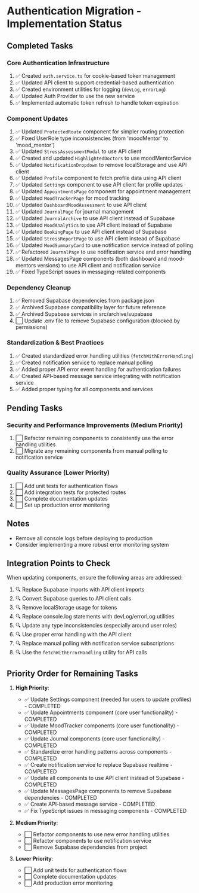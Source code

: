 # Authentication Migration - Implementation Status

## Completed Tasks

### Core Authentication Infrastructure

1. ✅ Created `auth.service.ts` for cookie-based token management
2. ✅ Updated API client to support credential-based authentication
3. ✅ Created environment utilities for logging (`devLog`, `errorLog`)
4. ✅ Updated Auth Provider to use the new service
5. ✅ Implemented automatic token refresh to handle token expiration

### Component Updates

1. ✅ Updated `ProtectedRoute` component for simpler routing protection
2. ✅ Fixed UserRole type inconsistencies (from 'moodMentor' to 'mood_mentor')
3. ✅ Updated `StressAssessmentModal` to use API client
4. ✅ Created and updated `HighlightedDoctors` to use moodMentorService
5. ✅ Updated `NotificationDropdown` to remove localStorage and use API client
6. ✅ Updated `Profile` component to fetch profile data using API client
7. ✅ Updated `Settings` component to use API client for profile updates
8. ✅ Updated `AppointmentsPage` component for appointment management
9. ✅ Updated `MoodTrackerPage` for mood tracking
10. ✅ Updated `DashboardMoodAssessment` to use API client
11. ✅ Updated `JournalPage` for journal management
12. ✅ Updated `JournalArchive` to use API client instead of Supabase
13. ✅ Updated `MoodAnalytics` to use API client instead of Supabase
14. ✅ Updated `BookingPage` to use API client instead of Supabase
15. ✅ Updated `StressReportPage` to use API client instead of Supabase
16. ✅ Updated `MoodSummaryCard` to use notification service instead of polling
17. ✅ Refactored `JournalPage` to use notification service and error handling
18. ✅ Updated MessagesPage components (both dashboard and mood-mentors versions) to use API client and notification service
19. ✅ Fixed TypeScript issues in messaging-related components

### Dependency Cleanup

1. ✅ Removed Supabase dependencies from package.json
2. ✅ Archived Supabase compatibility layer for future reference
3. ✅ Archived Supabase services in src/archive/supabase
4. ⬜ Update .env file to remove Supabase configuration (blocked by permissions)

### Standardization & Best Practices

1. ✅ Created standardized error handling utilities (`fetchWithErrorHandling`)
2. ✅ Created notification service to replace manual polling
3. ✅ Added proper API error event handling for authentication failures
4. ✅ Created API-based message service integrating with notification service
5. ✅ Added proper typing for all components and services

## Pending Tasks

### Security and Performance Improvements (Medium Priority)

1. ⬜ Refactor remaining components to consistently use the error handling utilities
2. ⬜ Migrate any remaining components from manual polling to notification service

### Quality Assurance (Lower Priority)

1. ⬜ Add unit tests for authentication flows
2. ⬜ Add integration tests for protected routes
3. ⬜ Complete documentation updates
4. ⬜ Set up production error monitoring

## Notes

- Remove all console logs before deploying to production
- Consider implementing a more robust error monitoring system

## Integration Points to Check

When updating components, ensure the following areas are addressed:

1. 🔍 Replace Supabase imports with API client imports
2. 🔍 Convert Supabase queries to API client calls
3. 🔍 Remove localStorage usage for tokens
4. 🔍 Replace console.log statements with devLog/errorLog utilities
5. 🔍 Update any type inconsistencies (especially around user roles)
6. 🔍 Use proper error handling with the API client
7. 🔍 Replace manual polling with notification service subscriptions
8. 🔍 Use the `fetchWithErrorHandling` utility for API calls

## Priority Order for Remaining Tasks

1. **High Priority**:
   - ✅ Update Settings component (needed for users to update profiles) - COMPLETED
   - ✅ Update Appointments component (core user functionality) - COMPLETED
   - ✅ Update MoodTracker components (core user functionality) - COMPLETED
   - ✅ Update Journal components (core user functionality) - COMPLETED
   - ✅ Standardize error handling patterns across components - COMPLETED
   - ✅ Create notification service to replace Supabase realtime - COMPLETED
   - ✅ Update all components to use API client instead of Supabase - COMPLETED
   - ✅ Update MessagesPage components to remove Supabase dependencies - COMPLETED
   - ✅ Create API-based message service - COMPLETED
   - ✅ Fix TypeScript issues in messaging components - COMPLETED

2. **Medium Priority**:
   - ⬜ Refactor components to use new error handling utilities
   - ⬜ Refactor components to use notification service
   - ⬜ Remove Supabase dependencies from project

3. **Lower Priority**:
   - ⬜ Add unit tests for authentication flows
   - ⬜ Complete documentation updates
   - ⬜ Add production error monitoring 